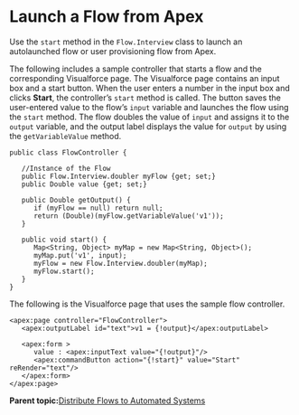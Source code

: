 # Launch a Flow from Apex

Use the `start` method in the `Flow.Interview` class to launch an autolaunched flow or user provisioning flow from Apex.

The following includes a sample controller that starts a flow and the corresponding Visualforce page. The Visualforce page contains an input box and a start button. When the user enters a number in the input box and clicks **Start**, the controller’s `start` method is called. The button saves the user-entered value to the flow’s `input` variable and launches the flow using the `start` method. The flow doubles the value of `input` and assigns it to the `output` variable, and the output label displays the value for `output` by using the `getVariableValue` method.

```
public class FlowController {
            
   //Instance of the Flow
   public Flow.Interview.doubler myFlow {get; set;}
   public Double value {get; set;}

   public Double getOutput() {
      if (myFlow == null) return null;
      return (Double)(myFlow.getVariableValue('v1'));
   }

   public void start() {
      Map<String, Object> myMap = new Map<String, Object>();
      myMap.put('v1', input);
      myFlow = new Flow.Interview.doubler(myMap);
      myFlow.start();
   }
}
```

The following is the Visualforce page that uses the sample flow controller.

``` {#interview_start_vf_sample}
<apex:page controller="FlowController">
   <apex:outputLabel id="text">v1 = {!output}</apex:outputLabel>

   <apex:form >
      value : <apex:inputText value="{!output}"/>
      <apex:commandButton action="{!start}" value="Start" reRender="text"/>
   </apex:form>
</apex:page>
```

**Parent topic:**[Distribute Flows to Automated Systems](../flow/flow_distribute_system.md)

